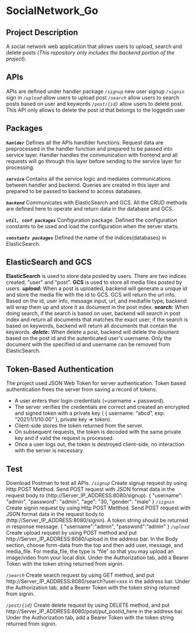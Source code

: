 # SocialNetwork_Go

## **Project Description**
A social network web application that allows users to upload, search and delete posts (_This repository only includes the backend portion of the project_).

## **APIs**
APIs are defined under handler package
_`/signup`_ new user signup
_`/signin`_ sign in
_`/upload`_ allow users to upload post 
_`/search`_ allow users to search posts based on user and keywords
_`/post/{id}`_ allow users to delete post. This API only allows to delete the post id that belongs to the loggedin user

## **Packages**
**_`hanlder`_** 
Defines all the APIs handlder functions. Request data are preprocessed in the handler function and prepared to be passed into service layer. Handler handles the communication with frontend and all requests will go through this layer before sending to the service layer for processing. 

**_`service`_** 
Contains all the service logic and mediates communications between handler and backend. Queries are created in this layer and prepared to be passed to backend to access databases.

**_`backend`_** 
Communicates with ElasticSearch and GCS. All the CRUD methods are defined here to operate and return data in the database and GCS. 

**_`util, conf packages`_** Configuration package. Defined the configuration constants to be used and load the configuration when the server starts. 

**_`constants packages`_** Defined the name of the indices(databases) in ElasticSearch.

## **ElasticSearch and GCS**
**ElasticSearch** is used to store data posted by users. There are two indices created, "user" and "post".
**GCS** is used to store all media files posted by users. 
**_upload:_** When a post is uploaded, backend will generate a unique id and store the media file with the id to GCS. GCS will return the url info. Based on the id, user info, message input, url, and mediafile type, backend will wrap them up and store it as document in the post index.
**_search:_** When doing search, if the search is based on user, backend will search in post index and return all documents that matches the exact user; if the search is based on keywords, backend will return all documents that contain the keywords.
**_delete:_** When delete a post, backend will delele the doument based on the post id and the autenticated user's username. Only the document with the specified id and username can be removed from ElasticSearch.

## **Token-Based Authentication**
The project used JSON Web Token for server authentication. Token based authentication frees the server from saving a record of tokens. 

* A user enters their login credentials (=username + password).
* The server verifies the credentials are correct and created an encrypted and signed token with a private key ( { username: “abcd”, exp: “2021/1/1/10:00” }, private key => token).
* Client-side stores the token returned from the server.
* On subsequent requests, the token is decoded with the same private key and if valid the request is processed.
* Once a user logs out, the token is destroyed client-side, no interaction with the server is necessary.


## **Test**
Download Postman to test all APIs. 
_`/signup`_ Create signup request by using Http POST Metthod. Send POST request with JSON format data in the request body to (http://Server_IP_ADDRESS:8080/signup).
 {
  "username": "admin",
  "password": "admin",
  "age": "30,
  "gender": "male"
  }
_`/signin`_ Create signin request by using Http POST Metthod. Send POST request with JSON format data in the request body to (http://Server_IP_ADDRESS:8080/signin). A token string should be returned in response message.
 {
	"username":"admin",
	"password":"admin"
}
_`/upload`_ Create upload request by using POST method and put http://Server_IP_ADDRESS:8080/upload in the address bar. In the Body section, choose form-data from the top and then add user, message, and media_file. For media_file, the type is “file” so that you may upload an image/video from your local disk. Under the Authorization tab, add a Bearer Token with the token string returned from signin.
 
_`/search`_  Create search request by using GET method, and put http://Server_IP_ADDRESS:8080/search?user=xxx in the address bar. Under the Authorization tab, add a Bearer Token with the token string returned from signin.

_`/post/{id}`_ Create delete request by using DELETE method, and put http://Server_IP_ADDRESS:8080/post/put_postid_here in the address bar. Under the Authorization tab, add a Bearer Token with the token string returned from signin.

